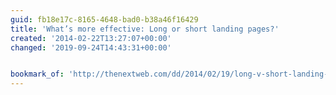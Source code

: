 ```yaml
---
guid: fb18e17c-8165-4648-bad0-b38a46f16429
title: 'What’s more effective: Long or short landing pages?'
created: '2014-02-22T13:27:07+00:00'
changed: '2019-09-24T14:43:31+00:00'


bookmark_of: 'http://thenextweb.com/dd/2014/02/19/long-v-short-landing-pages/'
---
```




